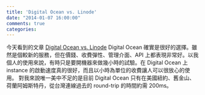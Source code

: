 ```yaml
---
title: 'Digital Ocean vs. Linode'
date: "2014-01-07 16:00:00"
comments: true
categories: 
---
```

今天看到的文章 [Digital Ocean vs. Linode](http://blog.schneidmaster.com/digital-ocean-vs-linode/)
Digital Ocean 確實是很好的選擇。雖然是個較新的服務，但在價錢、收費彈性、管理介面、API 上都表現非常好。以我個人的使用來說，有時只是要開機器來做幾小時的試驗。在 Digital Ocean 上 instance 的啟動速度真的很好，而且以小時為單位的收費讓人可以很放心的使用。
對我來說唯一美中不足的是目前 Digital Ocean 只有在美國紐約、舊金山、荷蘭阿姆斯特丹，從台灣連線過去的 round-trip 的時間約需 200ms。